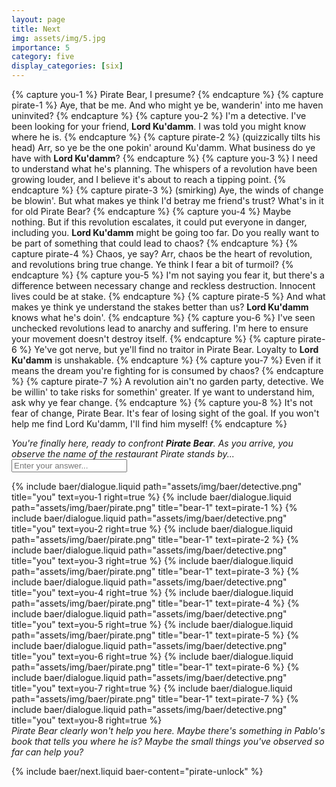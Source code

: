 ```yaml
---
layout: page
title: Next
img: assets/img/5.jpg
importance: 5
category: five
display_categories: [six]
---
```


{% capture you-1 %}
  Pirate Bear, I presume?
{% endcapture %}
{% capture pirate-1 %}
  Aye, that be me. And who might ye be, wanderin' into me haven uninvited?
{% endcapture %}
{% capture you-2 %}
  I'm a detective. I've been looking for your friend, <b>Lord Ku'damm</b>. I was told you might know where he is.
{% endcapture %}
{% capture pirate-2 %}
  (quizzically tilts his head) Arr, so ye be the one pokin' around Ku'damm. What business do ye have with <b>Lord Ku'damm</b>?
{% endcapture %}
{% capture you-3 %}
  I need to understand what he's planning. The whispers of a revolution have been growing louder, and I believe it's about to reach a tipping point.
{% endcapture %}
{% capture pirate-3 %}
  (smirking) Aye, the winds of change be blowin'. But what makes ye think I'd betray me friend's trust? What's in it for old Pirate Bear?
{% endcapture %}
{% capture you-4 %}
  Maybe nothing. But if this revolution escalates, it could put everyone in danger, including you. <b>Lord Ku'damm</b> might be going too far. Do you really want to be part of something that could lead to chaos?
{% endcapture %}
{% capture pirate-4 %}
  Chaos, ye say? Arr, chaos be the heart of revolution, and revolutions bring true change. Ye think I fear a bit of turmoil?
{% endcapture %}
{% capture you-5 %}
  I'm not saying you fear it, but there's a difference between necessary change and reckless destruction. Innocent lives could be at stake.
{% endcapture %}
{% capture pirate-5 %}
  And what makes ye think ye understand the stakes better than us? <b>Lord Ku'damm</b> knows what he's doin'.
{% endcapture %}
{% capture you-6 %}
  I've seen unchecked revolutions lead to anarchy and suffering. I'm here to ensure your movement doesn't destroy itself.
{% endcapture %}
{% capture pirate-6 %}
  Ye've got nerve, but ye'll find no traitor in Pirate Bear. Loyalty to <b>Lord Ku'damm</b> is unshakable.
{% endcapture %}
{% capture you-7 %}
  Even if it means the dream you're fighting for is consumed by chaos?
{% endcapture %}
{% capture pirate-7 %}
  A revolution ain't no garden party, detective. We be willin' to take risks for somethin' greater. If ye want to understand him, ask why ye fear change.
{% endcapture %}
{% capture you-8 %}
  It's not fear of change, Pirate Bear. It's fear of losing sight of the goal. If you won't help me find Lord Ku'damm, I'll find him myself!
{% endcapture %}

<div class="baer-dialogue-group">
  <div class="d-flex flex-column align-items-center gap-5">
    <!-- TODO: handle this text -->
    <i>You're finally here, ready to confront <b>Pirate Bear</b>. As you arrive, you observe the name of the restaurant Pirate stands by...</i>
    <form baer-key="pirate-unlock">
      <input placeholder="Enter your answer...">
    </form>
  </div>

  <div class="baer-dialogue-group" baer-content="pirate-unlock">
    {% include baer/dialogue.liquid path="assets/img/baer/detective.png" title="you" text=you-1 right=true %}
    {% include baer/dialogue.liquid path="assets/img/baer/pirate.png" title="bear-1" text=pirate-1 %}
    {% include baer/dialogue.liquid path="assets/img/baer/detective.png" title="you" text=you-2 right=true %}
    {% include baer/dialogue.liquid path="assets/img/baer/pirate.png" title="bear-1" text=pirate-2 %}
    {% include baer/dialogue.liquid path="assets/img/baer/detective.png" title="you" text=you-3 right=true %}
    {% include baer/dialogue.liquid path="assets/img/baer/pirate.png" title="bear-1" text=pirate-3 %}
    {% include baer/dialogue.liquid path="assets/img/baer/detective.png" title="you" text=you-4 right=true %}
    {% include baer/dialogue.liquid path="assets/img/baer/pirate.png" title="bear-1" text=pirate-4 %}
    {% include baer/dialogue.liquid path="assets/img/baer/detective.png" title="you" text=you-5 right=true %}
    {% include baer/dialogue.liquid path="assets/img/baer/pirate.png" title="bear-1" text=pirate-5 %}
    {% include baer/dialogue.liquid path="assets/img/baer/detective.png" title="you" text=you-6 right=true %}
    {% include baer/dialogue.liquid path="assets/img/baer/pirate.png" title="bear-1" text=pirate-6 %}
    {% include baer/dialogue.liquid path="assets/img/baer/detective.png" title="you" text=you-7 right=true %}
    {% include baer/dialogue.liquid path="assets/img/baer/pirate.png" title="bear-1" text=pirate-7 %}
    {% include baer/dialogue.liquid path="assets/img/baer/detective.png" title="you" text=you-8 right=true %}
    <div class="centerhorizontal">
      <i>Pirate Bear clearly won't help you here.</i>
      <i>Maybe there's something in Pablo's book that tells you where he is? Maybe the small things you've observed so far can help you?</i>
    </div>
  </div>
</div>

{% include baer/next.liquid baer-content="pirate-unlock" %}
